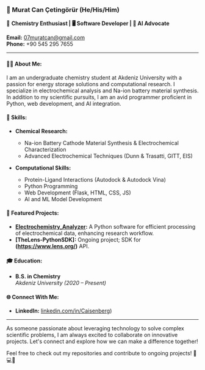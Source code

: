 ### 🚀 Murat Can Çetingörür (He/His/Him)

🧪 **Chemistry Enthusiast | 🖥️ Software Developer | 🤖 AI Advocate**

**Email:** 07muratcan@gmail.com  
**Phone:** +90 545 295 7655  

---

#### 👨‍🔬 About Me:
I am an undergraduate chemistry student at Akdeniz University with a passion for energy storage solutions and computational research. I specialize in electrochemical analysis and Na-ion battery material synthesis. In addition to my scientific pursuits, I am an avid programmer proficient in Python, web development, and AI integration.

#### 🔧 Skills:
- **Chemical Research:**
  - Na-ion Battery Cathode Material Synthesis & Electrochemical Characterization
  - Advanced Electrochemical Techniques (Dunn & Trasatti, GITT, EIS)

- **Computational Skills:**
  - Protein-Ligand Interactions (Autodock & Autodock Vina)
  - Python Programming
  - Web Development (Flask, HTML, CSS, JS)
  - AI and ML Model Development

#### 🌟 Featured Projects:
- **[Electrochemistry_Analyzer](https://github.com/BrkySungur/electrochemistry_Analyzer):** A Python software for efficient processing of electrochemical data, enhancing research workflow.
- **[TheLens-PythonSDK]:** Ongoing project; SDK for **(https://www.lens.org/)** API.

#### 🎓 Education:
- **B.S. in Chemistry**  
  *Akdeniz University (2020 – Present)*

#### 🌐 Connect With Me:
- **LinkedIn:** [linkedin.com/in/Caisenberg](https://www.linkedin.com/in/Caisenberg/))

---

As someone passionate about leveraging technology to solve complex scientific problems, I am always excited to collaborate on innovative projects. Let's connect and explore how we can make a difference together!

Feel free to check out my repositories and contribute to ongoing projects! 🔬💻🚀
